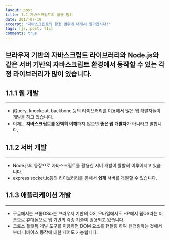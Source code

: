 ```yaml
---
layout: post
title: 1.1 자바스크립트의 활용 범위
date: 2017-07-19
excerpt: "자바스크립트의 활용 범위에 대해서 알아봅시다!"
tags: [js, post, TIL]
comments: true
---
```


## 브라우저 기반의 자바스크립트 라이브러리와 Node.js와 같은 서버 기반의 자바스크립트 환경에서 동작할 수 있는 각정 라이브러리가 많이 있습니다.

## 1.1.1 웹 개발
-------------

- jQuery, knockout, backbone 등의 라이브러리를 이용해서 많은 웹 개발자들이 개발을 하고 있습니다.
- 이제는 **자바스크립트를 완벽히 이해**하지 않으면 **좋은 웹 개발자**가 아니라고 말합니다.

## 1.1.2 서버 개발
---------------

- Node.js의 등장으로 자바스크립트를 활용한 서버 개발이 활발히 이루어지고 있습니다.
- express socket.io등의 라이브러리를 통해서 **쉽게** 서버를 개발할 수 있습니다.

## 1.1.3 애플리케이션 개발
---------------------

- 구글에서는 크롬OS라는 브라우저 기반의 OS, 모바일에서도 HP에서 웹OS라는 이름으로 휴대폰으로 웹 기반의 각종 기술이 활용되고 있습니다.
- 크로스 플랫폼 개발 도구를 이용하면 DOM 요소를 핸들링 하여 렌더링하는 것에서부터 디바이스 동작에 대한 제어도 가능합니다.